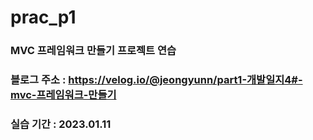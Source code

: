 # prac_p1

### MVC 프레임워크 만들기 프로젝트 연습
### 블로그 주소 : https://velog.io/@jeongyunn/part1-개발일지4#-mvc-프레임워크-만들기
### 실습 기간 : 2023.01.11
